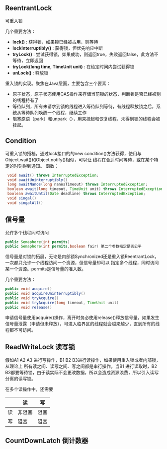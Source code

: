 ## ReentrantLock
可重入锁

几个重要方法：
- **lock()** : 获得锁，如果锁已经被占用，则等待
- **lockInterruptibly()** : 获得锁，但优先响应中断
- **tryLock()** : 尝试获得锁，如果成功，则返回true，失败返回false，此方法不等待，立即返回
- **tryLock(long time, TimeUnit unit)** : 在给定时间内尝试获得锁
- **unLock()** : 释放锁

重入锁的实现。聚焦在Java层面，主要包含三个要素：
 - 原子状态，原子状态使用CAS操作来存储当前锁的状态，判断锁是否已经被别的线程持有了
 - 等待队列，所有未请求到锁的线程进入等待队列等待，有线程释放锁之后，系统从等待队列唤醒一个线程，继续工作
 - 阻塞原语（park）和unpark（），用来挂起和恢复线程，未得到锁的线程会被挂起。
## Condition
可重入锁的搭档，通过lock接口的的new condition()方法获得，使用与Object.wait()和Object.notify()相似，可以让
线程在合适时间等待，或在某个特定的时刻得到通知。
函数：
```java
 void await() throws InterruptedException;
 void awaitUninterruptibly()
 long awaitNanos(long nanosTimeout) throws InterruptedException;
 boolean await(long timeout, TimeUnit unit) throws InterruptedException;
 boolean awaitUntil(Date deadline) throws InterruptedException;
 void singal()
 void singalAll()
```

## 信号量
允许多个线程同时访问
```java
public Semaphore(int permits)
public Semaphore(int permits,boolean fair) 第二个参数指定是否公平
```
信号量是对锁的拓展，无论是内部锁Synchronized还是重入锁ReentrantLock，一次都只允许一个线程访问一个资源，但信号量却可以
指定多个线程，同时访问某一个资源。permits是信号量的准入数。

几个重要方法：
```java
public void acquire()
public void acquireUninterruptibly()
public void tryAcquire()
public void tryAcquire(long timeout, TimeUnit unit)
public void release()
```
申请信号量使用acquire()操作，离开时务必使用release()释放信号量，如果发生信号量泄露（申请但未释放），可进入临界区的线程就会越来越少，直到所有的线程都不可访问。

## ReadWriteLock 读写锁
假如A1 A2 A3 进行写操作，B1 B2 B3进行读操作，如果使用重入锁或者内部锁，从理论上
所有读之间、读写之间、写之间都是串行操作，当B1 进行读取时，B2 B3都要等待锁，由于读实际不会更改数据，所以会造成资源浪费，所以引入读写分离的读写锁。

在多个读操作中，还需要

|   | 读  | 写  |
|---|----|----|
| 读 | 非阻塞 | 阻塞 |
| 写 | 阻塞 | 阻塞 |

## CountDownLatch 倒计数器

